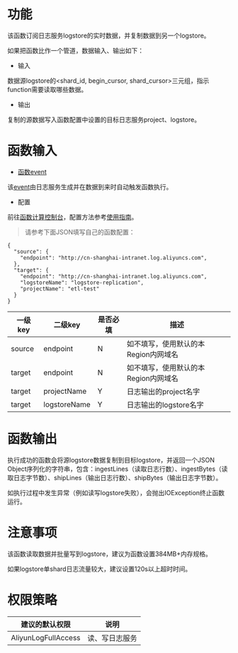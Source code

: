 # 功能 

该函数订阅日志服务logstore的实时数据，并复制数据到另一个logstore。

如果把函数比作一个管道，数据输入、输出如下：

* 输入

数据源logstore的<shard_id, begin_cursor, shard_cursor>三元组，指示function需要读取哪些数据。

* 输出

复制的源数据写入函数配置中设置的目标日志服务project、logstore。

# 函数输入

* [函数event](https://help.aliyun.com/document_detail/51885.html)

该[event](https://help.aliyun.com/document_detail/60781.html?spm=5176.product28958.6.634.kEFuYC#h1--event)由日志服务生成并在数据到来时自动触发函数执行。

* 配置

前往[函数计算控制台](https://fc.console.aliyun.com/#/serviceList/)，配置方法参考[使用指南](https://help.aliyun.com/document_detail/60291.html?spm=5176.doc60781.6.633.YgBNLD#h1-u4F7Fu7528u6307u5357)。

> 请参考下面JSON填写自己的函数配置：

```
{
  "source": {
    "endpoint": "http://cn-shanghai-intranet.log.aliyuncs.com",
  },
  "target": {
    "endpoint": "http://cn-shanghai-intranet.log.aliyuncs.com",
    "logstoreName": "logstore-replication",
    "projectName": "etl-test"
  }
}
```

| 一级key | 二级key | 是否必填 | 描述 |
|--------|---------|--------|------|
| source | endpoint | N | 如不填写，使用默认的本Region内网域名 |
| target | endpoint | N | 如不填写，使用默认的本Region内网域名 |
| target | projectName | Y | 日志输出的project名字 |
| target |  logstoreName | Y | 日志输出的logstore名字 |

# 函数输出

执行成功的函数会将源logstore数据复制到目标logstore，并返回一个JSON Object序列化的字符串，包含：ingestLines（读取日志行数）、ingestBytes（读取日志字节数）、shipLines（输出日志行数）、shipBytes（输出日志字节数）。

如执行过程中发生异常（例如读写logstore失败），会抛出IOException终止函数运行。

# 注意事项

该函数读取数据并批量写到logstore，建议为函数设置384MB+内存规格。

如果logstore单shard日志流量较大，建议设置120s以上超时时间。

# 权限策略

| 建议的默认权限 | 说明 |
|--------------|-----|
| AliyunLogFullAccess | 读、写日志服务 |